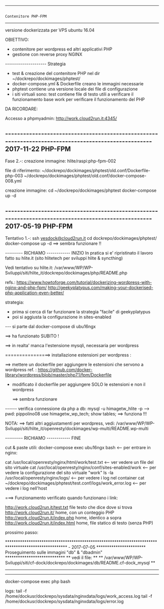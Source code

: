 ****************************************************************************************************
                                                                                 Contenitore PHP-FPM
****************************************************************************************************
                                                              
versione dockerizzata per  VPS ubuntu 16.04

OBIETTIVO:
  - contenitore per wordpress ed altri applicativi PHP
  - gestione con reverse proxy NGINX


--------------------- Strategia
- test & creazione del contenitore PHP nel dir ~/dockrepo/dockimages/phptest/
- docker-compose.yml & Dockerfile creano le immagini necessarie
- phptest contiene una versione locale dei file di configurazione
- i siti virtuali sono:
    test         contiene file di testo utili a verificare il funzionamento base
    work         per verificare il funzionamento del PHP

DA RICORDARE:

Accesso a phpmyadmin:
    http://work.cloud2run.it:4345/


---------------------------------------------------------------------------------------------------- 2017-11-22
                                                                                             PHP-FPM
----------------------------------------------------------------------------------------------------

Fase 2.-:  creazione immagine: hlite/raspi:php-fpm-002

file di riferimento:
  ~/dockrepo/dockimages/phptest/old.conf/Dockerfile-php-003
  ~/dockrepo/dockimages/phptest/old.conf/docker-compose-008.yml

creazione immagine:
  cd ~/dockrepo/dockimages/phptest
  docker-compose up -d






---------------------------------------------------------------------------------------------------- 2017-05-19
                                                                                             PHP-FPM
----------------------------------------------------------------------------------------------------

Tentativo 1.-:
  ssh yesdock@cloud2run.it
  cd dockrepo/dockimages/phptest/
  docker-compose up -d
==>  sembra funzionare !!


--------- RICHIAMO ------------  INIZIO
In pratica si e' ripristinato il lavoro fatto su hlite.it  (sito hlitetech per sviluppi hlite & syncthing)

Vedi tentativo su hlite.it:
  /var/www/WP/WP-Sviluppi/siti/hlite_it/dockrepo/dockimages/php/README.php

refs.:
  https://www.howtoforge.com/tutorial/dockerizing-wordpress-with-nginx-and-php-fpm/
  http://geekyplatypus.com/making-your-dockerised-php-application-even-better/

strategia:
- prima si cerca di far funzionare la strategia "facile" di geekyplatypus
- poi si aggiusta la configurazione in sites-enabled

--- si parte dal docker-compose di ubu16ngx

==> ha  funzionato SUBITO !

==> in realta' manca l'estensione mysqli, necessaria per wordpress

================> installazione estensioni per wordpress :

==> mettere un dockerfile per aggiungere le estensioni che servono a wordpress
ref. :
  https://github.com/docker-library/wordpress/blob/master/php7.1/fpm/Dockerfile
- modificato il dockerfile per aggiungere SOLO le estensioni e non il wordpress

  ==> sembra funzionare

------ verifica connessione da php a db:
   mysql -u himagetw_hlite -p
   --> pwd: pippolino08
   use himagetw_wp_tech;
   show tables;
==> funziona !!!

NOTA:
  ==> fatti altri aggiustamenti per wordpress, vedi:
         /var/www/WP/WP-Sviluppi/siti/hlite_it/openresty/dockimages/wp-multi/README.wp-multi

--------- RICHIAMO ------------  FINE


cut & paste utili:
  docker-compose exec ubu16ngx bash          <-- per entrare in nginx:

  cat /usr/local/openresty/nginx/html/work/test.txt               <-- ver vedere un file del sito virtuale
  cat /usr/local/openresty/nginx/conf/sites-enabled/work          <-- per vedere la configurazione del sito virtuale "work"
  ls -la /usr/local/openresty/nginx/logs/                         <-- per vedere i log nel container
  cat ~/dockrepo/dockimages/phptest/test.conf/logs/work_error.log     <-- per vedere i log nell'host

===> Funzionamento verificato quando funzionano i link:

  http://work.cloud2run.it/test.txt           file testo che dice dove si trova
  http://work.cloud2run.it/                   home, con un conteggio PHP
  http://work.cloud2run.it/index.php          home, identico a sopra
  http://work.cloud2run.it/index.html         home, file statico di testo (senza PHP)


prossimo passo:

**************************************************************************************************** - 2017-07-05
***********************  Proseguimento sulle immagini "db" & "dbadmin"  ****************************
** vedi il file:                                                                                  **
**        /var/www/WP/WP-Sviluppi/siti/cf-dock/dockrepo/dockimages/db/README.cf-dock_mysql        **
****************************************************************************************************




----------------------------------------------------------------------------------------------------

  docker-compose exec php bash

logs:
  tail -f /home/dockusr/dockrepo/sysdata/nginxdata/logs/work_access.log
  tail -f /home/dockusr/dockrepo/sysdata/nginxdata/logs/error.log

